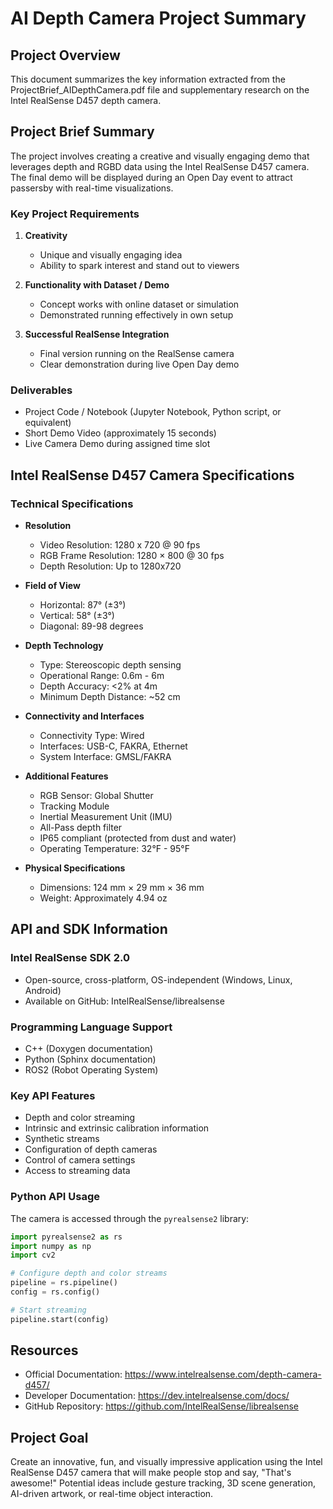 # AI Depth Camera Project Summary

## Project Overview
This document summarizes the key information extracted from the ProjectBrief_AIDepthCamera.pdf file and supplementary research on the Intel RealSense D457 depth camera.

## Project Brief Summary
The project involves creating a creative and visually engaging demo that leverages depth and RGBD data using the Intel RealSense D457 camera. The final demo will be displayed during an Open Day event to attract passersby with real-time visualizations.

### Key Project Requirements
1. **Creativity**
   - Unique and visually engaging idea
   - Ability to spark interest and stand out to viewers

2. **Functionality with Dataset / Demo**
   - Concept works with online dataset or simulation
   - Demonstrated running effectively in own setup

3. **Successful RealSense Integration**
   - Final version running on the RealSense camera
   - Clear demonstration during live Open Day demo

### Deliverables
- Project Code / Notebook (Jupyter Notebook, Python script, or equivalent)
- Short Demo Video (approximately 15 seconds)
- Live Camera Demo during assigned time slot

## Intel RealSense D457 Camera Specifications

### Technical Specifications
- **Resolution**
  - Video Resolution: 1280 x 720 @ 90 fps
  - RGB Frame Resolution: 1280 × 800 @ 30 fps
  - Depth Resolution: Up to 1280x720

- **Field of View**
  - Horizontal: 87° (±3°)
  - Vertical: 58° (±3°)
  - Diagonal: 89-98 degrees

- **Depth Technology**
  - Type: Stereoscopic depth sensing
  - Operational Range: 0.6m - 6m
  - Depth Accuracy: <2% at 4m
  - Minimum Depth Distance: ~52 cm

- **Connectivity and Interfaces**
  - Connectivity Type: Wired
  - Interfaces: USB-C, FAKRA, Ethernet
  - System Interface: GMSL/FAKRA

- **Additional Features**
  - RGB Sensor: Global Shutter
  - Tracking Module
  - Inertial Measurement Unit (IMU)
  - All-Pass depth filter
  - IP65 compliant (protected from dust and water)
  - Operating Temperature: 32°F - 95°F

- **Physical Specifications**
  - Dimensions: 124 mm × 29 mm × 36 mm
  - Weight: Approximately 4.94 oz

## API and SDK Information

### Intel RealSense SDK 2.0
- Open-source, cross-platform, OS-independent (Windows, Linux, Android)
- Available on GitHub: IntelRealSense/librealsense

### Programming Language Support
- C++ (Doxygen documentation)
- Python (Sphinx documentation)
- ROS2 (Robot Operating System)

### Key API Features
- Depth and color streaming
- Intrinsic and extrinsic calibration information
- Synthetic streams
- Configuration of depth cameras
- Control of camera settings
- Access to streaming data

### Python API Usage
The camera is accessed through the `pyrealsense2` library:

```python
import pyrealsense2 as rs
import numpy as np
import cv2

# Configure depth and color streams
pipeline = rs.pipeline()
config = rs.config()

# Start streaming
pipeline.start(config)
```

## Resources
- Official Documentation: https://www.intelrealsense.com/depth-camera-d457/
- Developer Documentation: https://dev.intelrealsense.com/docs/
- GitHub Repository: https://github.com/IntelRealSense/librealsense

## Project Goal
Create an innovative, fun, and visually impressive application using the Intel RealSense D457 camera that will make people stop and say, "That's awesome!" Potential ideas include gesture tracking, 3D scene generation, AI-driven artwork, or real-time object interaction.